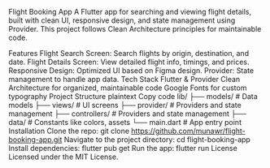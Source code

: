 Flight Booking App
A Flutter app for searching and viewing flight details, built with clean UI, responsive design, and state management using Provider. This project follows Clean Architecture principles for maintainable code.

Features
Flight Search Screen: Search flights by origin, destination, and date.
Flight Details Screen: View detailed flight info, timings, and prices.
Responsive Design: Optimized UI based on Figma design.
Provider: State management to handle app data.
Tech Stack
Flutter & Provider
Clean Architecture for organized, maintainable code
Google Fonts for custom typography
Project Structure
plaintext
Copy code
lib/
├── models/               # Data models
├── views/                # UI screens
├── provider/             # Providers and state management
├── controllers/          # Providers and state management
├── data/                 # Constants like colors, assets
└── main.dart             # App entry point
Installation
Clone the repo: git clone https://github.com/munawr/flight-booking-app.git
Navigate to the project directory: cd flight-booking-app
Install dependencies: flutter pub get
Run the app: flutter run
License
Licensed under the MIT License.
